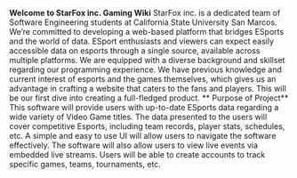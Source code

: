 **Welcome to StarFox inc. Gaming Wiki**
StarFox inc. is a dedicated team of Software Engineering students at California State University San Marcos. We’re committed to developing a web-based platform that bridges ESports and the world of data. ESport enthusiasts and viewers can expect easily accessible data on esports through a single source, available across multiple platforms. We are equipped with a diverse background and skillset regarding our programming experience. We have previous knowledge and current interest of esports and the games themselves, which gives us an advantage in crafting a website that caters to the fans and players. This will be our first dive into creating a full-fledged product.
**
Purpose of Project**
This software will provide users with up-to-date ESports data regarding a wide variety of Video Game titles. The data presented to the users will cover competitive Esports, including team records, player stats, schedules, etc. A simple and easy to use UI will allow users to navigate the software effectively. The software will also allow users to view live events via embedded live streams. Users will be able to create accounts to track specific games, teams, tournaments, etc.
